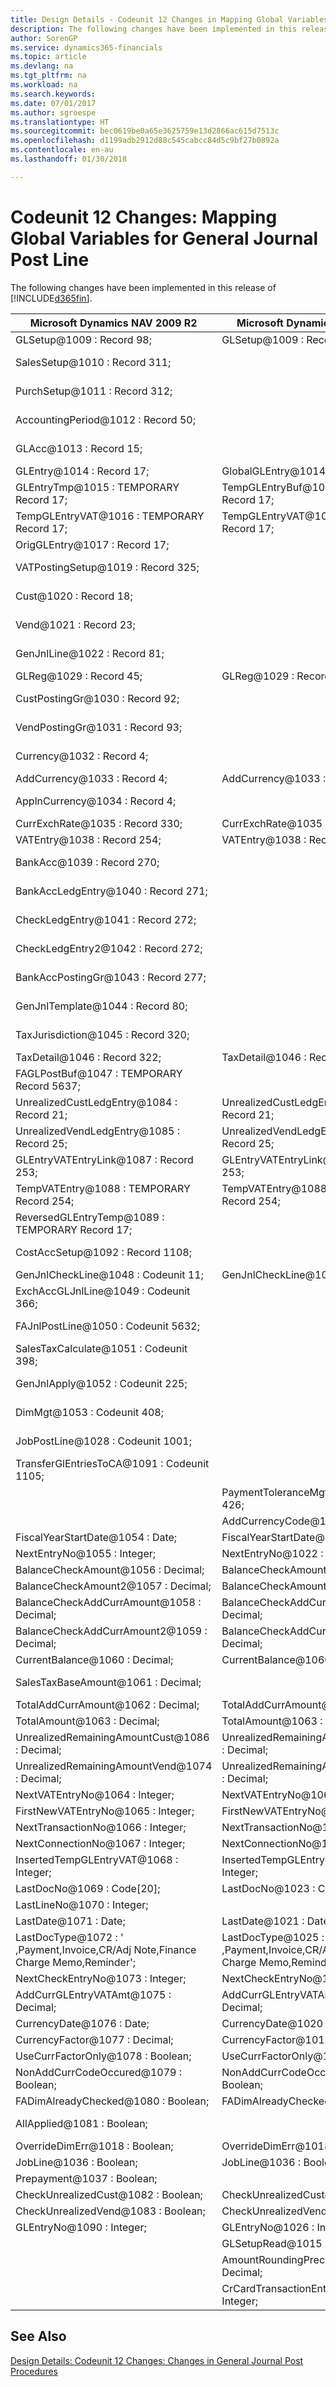 ```yaml
---
title: Design Details - Codeunit 12 Changes in Mapping Global Variables for General Journal Post Line | Microsoft Docs
description: The following changes have been implemented in this release of Finance and Operations, Business edition.
author: SorenGP
ms.service: dynamics365-financials
ms.topic: article
ms.devlang: na
ms.tgt_pltfrm: na
ms.workload: na
ms.search.keywords: 
ms.date: 07/01/2017
ms.author: sgroespe
ms.translationtype: HT
ms.sourcegitcommit: bec0619be0a65e3625759e13d2866ac615d7513c
ms.openlocfilehash: d1199adb2912d88c545cabcc84d5c9bf27b0892a
ms.contentlocale: en-au
ms.lasthandoff: 01/30/2018

---
```

# <a name="codeunit-12-changes-mapping-global-variables-for-general-journal-post-line"></a>Codeunit 12 Changes: Mapping Global Variables for General Journal Post Line
The following changes have been implemented in this release of [!INCLUDE[d365fin](includes/d365fin_md.md)].  

|**Microsoft Dynamics NAV 2009 R2**|**Microsoft Dynamics NAV 2013 R2**|**Comment**|  
|----------------------------------------|----------------------------------------|-----------------|  
|GLSetup@1009 : Record 98;|GLSetup@1009 : Record 98;|Unchanged|  
|SalesSetup@1010 : Record 311;||Changed to Local|  
|PurchSetup@1011 : Record 312;||Changed to Local|  
|AccountingPeriod@1012 : Record 50;||Changed to Local|  
|GLAcc@1013 : Record 15;||Changed to Local|  
|GLEntry@1014 : Record 17;|GlobalGLEntry@1014 : Record 17;|Renamed|  
|GLEntryTmp@1015 : TEMPORARY Record 17;|TempGLEntryBuf@1010 : TEMPORARY Record 17;|Renamed|  
|TempGLEntryVAT@1016 : TEMPORARY Record 17;|TempGLEntryVAT@1016 : TEMPORARY Record 17;|Unchanged|  
|OrigGLEntry@1017 : Record 17;||Deleted|  
|VATPostingSetup@1019 : Record 325;||Changed to Local|  
|Cust@1020 : Record 18;||Changed to Local|  
|Vend@1021 : Record 23;||Changed to Local|  
|GenJnlLine@1022 : Record 81;||Changed to Local|  
|GLReg@1029 : Record 45;|GLReg@1029 : Record 45;|Unchanged|  
|CustPostingGr@1030 : Record 92;||Changed to Local|  
|VendPostingGr@1031 : Record 93;||Changed to Local|  
|Currency@1032 : Record 4;||Changed to Local|  
|AddCurrency@1033 : Record 4;|AddCurrency@1033 : Record 4;|Unchanged|  
|ApplnCurrency@1034 : Record 4;||Changed to Local|  
|CurrExchRate@1035 : Record 330;|CurrExchRate@1035 : Record 330;|Unchanged|  
|VATEntry@1038 : Record 254;|VATEntry@1038 : Record 254;|Unchanged|  
|BankAcc@1039 : Record 270;||Changed to Local|  
|BankAccLedgEntry@1040 : Record 271;||Changed to Local|  
|CheckLedgEntry@1041 : Record 272;||Changed to Local|  
|CheckLedgEntry2@1042 : Record 272;||Changed to Local|  
|BankAccPostingGr@1043 : Record 277;||Changed to Local|  
|GenJnlTemplate@1044 : Record 80;||Changed to Local|  
|TaxJurisdiction@1045 : Record 320;||Changed to Local|  
|TaxDetail@1046 : Record 322;|TaxDetail@1046 : Record 322;|Unchanged|  
|FAGLPostBuf@1047 : TEMPORARY Record 5637;||Changed to Local|  
|UnrealizedCustLedgEntry@1084 : Record 21;|UnrealizedCustLedgEntry@1084 : Record 21;|Unchanged|  
|UnrealizedVendLedgEntry@1085 : Record 25;|UnrealizedVendLedgEntry@1085 : Record 25;|Unchanged|  
|GLEntryVATEntryLink@1087 : Record 253;|GLEntryVATEntryLink@1087 : Record 253;|Unchanged|  
|TempVATEntry@1088 : TEMPORARY Record 254;|TempVATEntry@1088 : TEMPORARY Record 254;|Unchanged|  
|ReversedGLEntryTemp@1089 : TEMPORARY Record 17;||Moved to Codeunit17|  
|CostAccSetup@1092 : Record 1108;||Changed to Local|  
|GenJnlCheckLine@1048 : Codeunit 11;|GenJnlCheckLine@1001 : Codeunit 11;|Unchanged|  
|ExchAccGLJnlLine@1049 : Codeunit 366;||Changed to Local|  
|FAJnlPostLine@1050 : Codeunit 5632;||Changed to Local|  
|SalesTaxCalculate@1051 : Codeunit 398;||Changed to Local|  
|GenJnlApply@1052 : Codeunit 225;||Changed to Local|  
|DimMgt@1053 : Codeunit 408;||Changed to Local|  
|JobPostLine@1028 : Codeunit 1001;||Changed to Local|  
|TransferGlEntriesToCA@1091 : Codeunit 1105;||Changed to Local|  
||PaymentToleranceMgt@1002 : Codeunit 426;|Added|  
||AddCurrencyCode@1117 : Code[10];|Added|  
|FiscalYearStartDate@1054 : Date;|FiscalYearStartDate@1011 : Date;|Unchanged|  
|NextEntryNo@1055 : Integer;|NextEntryNo@1022 : Integer;|Unchanged|  
|BalanceCheckAmount@1056 : Decimal;|BalanceCheckAmount@1056 : Decimal;|Unchanged|  
|BalanceCheckAmount2@1057 : Decimal;|BalanceCheckAmount2@1057 : Decimal;|Unchanged|  
|BalanceCheckAddCurrAmount@1058 : Decimal;|BalanceCheckAddCurrAmount@1058 : Decimal;|Unchanged|  
|BalanceCheckAddCurrAmount2@1059 : Decimal;|BalanceCheckAddCurrAmount2@1059 : Decimal;|Unchanged|  
|CurrentBalance@1060 : Decimal;|CurrentBalance@1060 : Decimal;|Unchanged|  
|SalesTaxBaseAmount@1061 : Decimal;||Changed to Local|  
|TotalAddCurrAmount@1062 : Decimal;|TotalAddCurrAmount@1062 : Decimal;|Unchanged|  
|TotalAmount@1063 : Decimal;|TotalAmount@1063 : Decimal;|Unchanged|  
|UnrealizedRemainingAmountCust@1086 : Decimal;|UnrealizedRemainingAmountCust@1086 : Decimal;|Unchanged|  
|UnrealizedRemainingAmountVend@1074 : Decimal;|UnrealizedRemainingAmountVend@1074 : Decimal;|Unchanged|  
|NextVATEntryNo@1064 : Integer;|NextVATEntryNo@1064 : Integer;|Unchanged|  
|FirstNewVATEntryNo@1065 : Integer;|FirstNewVATEntryNo@1065 : Integer;|Unchanged|  
|NextTransactionNo@1066 : Integer;|NextTransactionNo@1066 : Integer;|Unchanged|  
|NextConnectionNo@1067 : Integer;|NextConnectionNo@1067 : Integer;|Unchanged|  
|InsertedTempGLEntryVAT@1068 : Integer;|InsertedTempGLEntryVAT@1027 : Integer;|Unchanged|  
|LastDocNo@1069 : Code[20];|LastDocNo@1023 : Code[20];|Unchanged|  
|LastLineNo@1070 : Integer;||Deleted|  
|LastDate@1071 : Date;|LastDate@1021 : Date;|Unchanged|  
|LastDocType@1072 : ' ,Payment,Invoice,CR/Adj Note,Finance Charge Memo,Reminder';|LastDocType@1025 : ' ,Payment,Invoice,CR/Adj Note,Finance Charge Memo,Reminder';|Unchanged|  
|NextCheckEntryNo@1073 : Integer;|NextCheckEntryNo@1028 : Integer;|Unchanged|  
|AddCurrGLEntryVATAmt@1075 : Decimal;|AddCurrGLEntryVATAmt@1017 : Decimal;|Unchanged|  
|CurrencyDate@1076 : Date;|CurrencyDate@1020 : Date;|Unchanged|  
|CurrencyFactor@1077 : Decimal;|CurrencyFactor@1019 : Decimal;|Unchanged|  
|UseCurrFactorOnly@1078 : Boolean;|UseCurrFactorOnly@1078 : Boolean;|Unchanged|  
|NonAddCurrCodeOccured@1079 : Boolean;|NonAddCurrCodeOccured@1079 : Boolean;|Unchanged|  
|FADimAlreadyChecked@1080 : Boolean;|FADimAlreadyChecked@1080 : Boolean;|Unchanged|  
|AllApplied@1081 : Boolean;||Changed to Local|  
|OverrideDimErr@1018 : Boolean;|OverrideDimErr@1018 : Boolean;|Unchanged|  
|JobLine@1036 : Boolean;|JobLine@1036 : Boolean;|Unchanged|  
|Prepayment@1037 : Boolean;||Deleted|  
|CheckUnrealizedCust@1082 : Boolean;|CheckUnrealizedCust@1082 : Boolean;|Unchanged|  
|CheckUnrealizedVend@1083 : Boolean;|CheckUnrealizedVend@1083 : Boolean;|Unchanged|  
|GLEntryNo@1090 : Integer;|GLEntryNo@1026 : Integer;|Unchanged|  
||GLSetupRead@1015 : Boolean;|Added|  
||AmountRoundingPrecision@1012 : Decimal;|Added|  
||CrCardTransactionEntryNo@1013 : Integer;|Added|  

## <a name="see-also"></a>See Also  
 [Design Details: Codeunit 12 Changes: Changes in General Journal Post Procedures](design-details-codeunit-12-changes-changes-in-general-journal-post-procedures.md)

